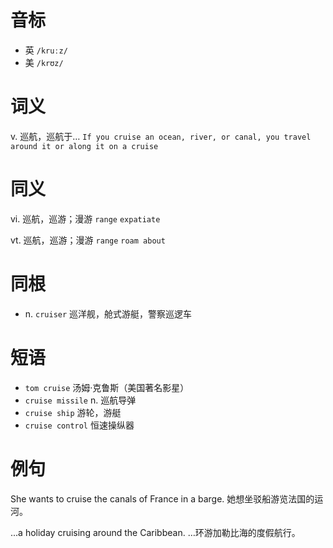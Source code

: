# 音标

- 英 `/kruːz/`
- 美 `/krʊz/`

# 词义

v. 巡航，巡航于…
`If you cruise an ocean, river, or canal, you travel around it or along it on a cruise`

# 同义

vi. 巡航，巡游；漫游
`range` `expatiate`

vt. 巡航，巡游；漫游
`range` `roam about`

# 同根

- n. `cruiser` 巡洋舰，舱式游艇，警察巡逻车

# 短语

- `tom cruise` 汤姆·克鲁斯（美国著名影星）
- `cruise missile` n. 巡航导弹
- `cruise ship` 游轮，游艇
- `cruise control` 恒速操纵器

# 例句

She wants to cruise the canals of France in a barge.
她想坐驳船游览法国的运河。

...a holiday cruising around the Caribbean.
…环游加勒比海的度假航行。


